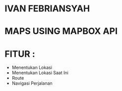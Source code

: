 # IVAN FEBRIANSYAH
# MAPS USING MAPBOX API
# FITUR :
- Menentukan Lokasi
- Menentukan Lokasi Saat Ini
- Route
- Navigasi Perjalanan
#
#
#
